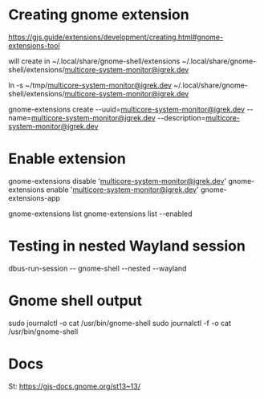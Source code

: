 # Creating gnome extension
https://gjs.guide/extensions/development/creating.html#gnome-extensions-tool

will create in ~/.local/share/gnome-shell/extensions
~/.local/share/gnome-shell/extensions/multicore-system-monitor@igrek.dev

ln -s ~/tmp/multicore-system-monitor@igrek.dev ~/.local/share/gnome-shell/extensions/multicore-system-monitor@igrek.dev

gnome-extensions create --uuid=multicore-system-monitor@igrek.dev --name=multicore-system-monitor@igrek.dev --description=multicore-system-monitor@igrek.dev

# Enable extension
gnome-extensions disable 'multicore-system-monitor@igrek.dev'
gnome-extensions enable 'multicore-system-monitor@igrek.dev'
gnome-extensions-app

gnome-extensions list
gnome-extensions list --enabled

# Testing in nested Wayland session
dbus-run-session -- gnome-shell --nested --wayland

# Gnome shell output
sudo journalctl -o cat /usr/bin/gnome-shell
sudo journalctl -f -o cat /usr/bin/gnome-shell

# Docs
St: https://gjs-docs.gnome.org/st13~13/
